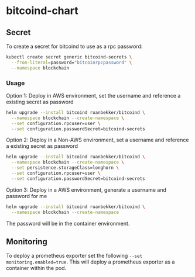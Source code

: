 # bitcoind-chart

## Secret

To create a secret for bitcoind to use as a rpc password:

```bash
kubectl create secret generic bitcoind-secrets \
  --from-literal=password="bitcoinrpcpassword" \
  --namespace blockchain
```

### Usage

Option 1: Deploy in AWS environment, set the username and reference a existing secret as password

```bash
helm upgrade --install bitcoind ruanbekker/bitcoind \
  --namespace blockchain --create-namespace \
  --set configuration.rpcuser=user \
  --set configuration.passwordSecret=bitcoind-secrets 
```

Option 2: Deploy in a Non-AWS environment, set a username and reference a existing secret as password

```bash
helm upgrade --install bitcoind ruanbekker/bitcoind \
  --namespace blockchain --create-namespace \
  --set persistence.storageClass=longhorn \
  --set configuration.rpcuser=user \
  --set configuration.passwordSecret=bitcoind-secrets 
```

Option 3: Deploy in a AWS environment, generate a username and password for me

```bash
helm upgrade --install bitcoind ruanbekker/bitcoind \
  --namespace blockchain --create-namespace 
```

The password will be in the container environment.

## Monitoring

To deploy a prometheus exporter set the following `--set monitoring.enabled=true`. This will deploy a prometheus exporter as a container within the pod.
